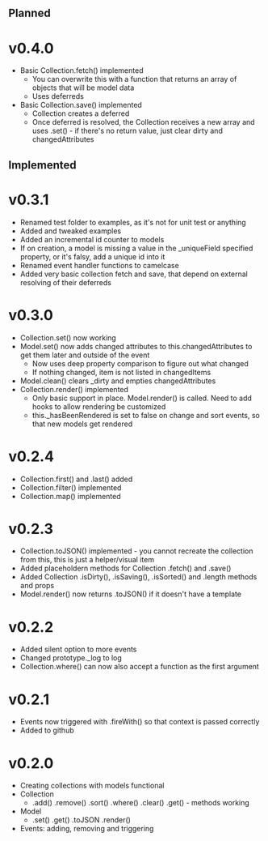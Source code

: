 ## Planned

v0.4.0
======

* Basic Collection.fetch() implemented
	* You can overwrite this with a function that returns an array of objects that will be model data
	* Uses deferreds
* Basic Collection.save() implemented
	* Collection creates a deferred
	* Once deferred is resolved, the Collection receives a new array and uses .set() - if there's no return value, just clear dirty and changedAttributes

## Implemented

v0.3.1
======

* Renamed test folder to examples, as it's not for unit test or anything
* Added and tweaked examples
* Added an incremental id counter to models
* If on creation, a model is missing a value in the _uniqueField specified property, or it's falsy, add a unique id into it
* Renamed event handler functions to camelcase
* Added very basic collection fetch and save, that depend on external resolving of their deferreds

v0.3.0
======

* Collection.set() now working
* Model.set() now adds changed attributes to this.changedAttributes to get them later and outside of the event
	* Now uses deep property comparison to figure out what changed
	* If nothing changed, item is not listed in changedItems
* Model.clean() clears _dirty and empties changedAttributes
* Collection.render() implemented
	* Only basic support in place. Model.render() is called. Need to add hooks to allow rendering be customized
	* this._hasBeenRendered is set to false on change and sort events, so that new models get rendered

v0.2.4
======

* Collection.first() and .last() added
* Collection.filter() implemented
* Collection.map() implemented


v0.2.3
======

* Collection.toJSON() implemented - you cannot recreate the collection from this, this is just a helper/visual item
* Added placeholdern methods for Collection .fetch() and .save()
* Added Collection .isDirty(), .isSaving(), .isSorted() and .length methods and props
* Model.render() now returns .toJSON() if it doesn't have a template


v0.2.2
======

* Added silent option to more events
* Changed prototype._log to log
* Collection.where() can now also accept a function as the first argument


v0.2.1
======

* Events now triggered with .fireWith() so that context is passed correctly
* Added to github


v0.2.0
======

* Creating collections with models functional
* Collection
	* .add() .remove() .sort() .where() .clear() .get() - methods working
* Model
	* .set() .get() .toJSON .render()
* Events: adding, removing and triggering
